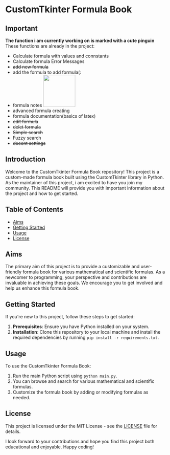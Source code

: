 # CustomTkinter Formula Book

## Important
**The function i am currently working on is marked with a cute pinguin**
These functions are already in the project:
- Calculate formula with values and connstants
- Calculate formula Error Messages
- ~~add new formula~~
- add the formula to add formula(:
- formula notes <img src="https://storage.googleapis.com/sticker-prod/EdCLfPirTqeKzshtd2yQ/17.webp" width="100" height="100">
- advanced formula creating
- formula documentation(basics of latex)
- ~~edit formula~~
- ~~delet formula~~
- ~~Simple search~~
- Fuzzy search
- ~~decent settings~~



## Introduction
Welcome to the CustomTkinter Formula Book repository! This project is a custom-made formula book built using the CustomTkinter library in Python. As the maintainer of this project, i am excited to have you join my community. This README will provide you with important information about the project and how to get started.


## Table of Contents
- [Aims](#aims)
- [Getting Started](#getting-started)
- [Usage](#usage)
- [License](#license)

## Aims
The primary aim of this project is to provide a customizable and user-friendly formula book for various mathematical and scientific formulas. As a newcomer to programming, your perspective and contributions are invaluable in achieving these goals. We encourage you to get involved and help us enhance this formula book.


## Getting Started
If you're new to this project, follow these steps to get started:

1. **Prerequisites**: Ensure you have Python installed on your system.
2. **Installation**: Clone this repository to your local machine and install the required dependencies by running `pip install -r requirements.txt`.

## Usage
To use the CustomTkinter Formula Book:

1. Run the main Python script using `python main.py`.
2. You can browse and search for various mathematical and scientific formulas.
3. Customize the formula book by adding or modifying formulas as needed.


## License
This project is licensed under the MIT License - see the [LICENSE](LICENSE) file for details.

I look forward to your contributions and hope you find this project both educational and enjoyable. Happy coding!
